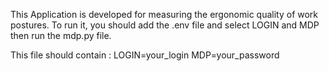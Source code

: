 This Application is developed for measuring the ergonomic quality of work postures.
To run it, you should add the .env file and select LOGIN and MDP then run the mdp.py file.

This file should contain : 
LOGIN=your_login
MDP=your_password
